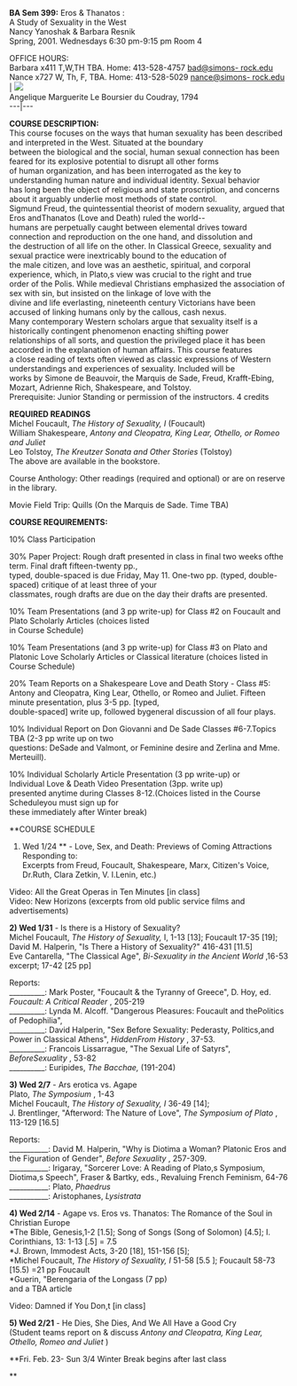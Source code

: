 **BA Sem 399:** Eros  & Thanatos :  
A Study of Sexuality in the West  
Nancy Yanoshak & Barbara Resnik  
Spring, 2001. Wednesdays 6:30 pm-9:15 pm Room 4

OFFICE HOURS:  
Barbara x411 T,W,TH TBA. Home: 413-528-4757 [bad@simons-
rock.edu](mailto:bad@simons-rock.edu)  
Nance x727 W, Th, F, TBA. Home: 413-528-5029 [nance@simons-
rock.edu](mailto:nance@simons-rock.edu) |  ![](sylpic)  
Angelique Marguerite Le Boursier du Coudray, 1794  
---|---  
  
**COURSE DESCRIPTION:**  
This course focuses on the ways that human sexuality has been described and
interpreted in the West. Situated at the boundary  
between the biological and the social, human sexual connection has been feared
for its explosive potential to disrupt all other forms  
of human organization, and has been interrogated as the key to understanding
human nature and individual identity. Sexual behavior  
has long been the object of religious and state proscription, and concerns
about it arguably underlie most methods of state control.  
Sigmund Freud, the quintessential theorist of modern sexuality, argued that
Eros andThanatos (Love and Death) ruled the world--  
humans are perpetually caught between elemental drives toward connection and
reproduction on the one hand, and dissolution and  
the destruction of all life on the other. In Classical Greece, sexuality and
sexual practice were inextricably bound to the education of  
the male citizen, and love was an aesthetic, spiritual, and corporal
experience, which, in Plato,s view was crucial to the right and true  
order of the Polis. While medieval Christians emphasized the association of
sex with sin, but insisted on the linkage of love with the  
divine and life everlasting, nineteenth century Victorians have been accused
of linking humans only by the callous, cash nexus.  
Many contemporary Western scholars argue that sexuality itself is a
historically contingent phenomenon enacting shifting power  
relationships of all sorts, and question the privileged place it has been
accorded in the explanation of human affairs. This course features  
a close reading of texts often viewed as classic expressions of Western
understandings and experiences of sexuality. Included will be  
works by Simone de Beauvoir, the Marquis de Sade, Freud, Krafft-Ebing, Mozart,
Adrienne Rich, Shakespeare, and Tolstoy.  
Prerequisite: Junior Standing or permission of the instructors. 4 credits

**REQUIRED READINGS**  
Michel Foucault, _The History of Sexuality, I_ (Foucault)  
William Shakespeare, _Antony and Cleopatra, King Lear, Othello, or Romeo and
Juliet_  
Leo Tolstoy, _The Kreutzer Sonata and Other Stories_ (Tolstoy)  
The above are available in the bookstore.

Course Anthology: Other readings (required and optional) or are on reserve in
the library.

Movie Field Trip: Quills (On the Marquis de Sade. Time TBA)



**COURSE REQUIREMENTS:**

10% Class Participation

30% Paper Project: Rough draft presented in class in final two weeks ofthe
term. Final draft fifteen-twenty pp.,  
typed, double-spaced is due Friday, May 11. One-two pp. (typed, double-spaced)
critique of at least three of your  
classmates, rough drafts are due on the day their drafts are presented.

10% Team Presentations (and 3 pp write-up) for Class #2 on Foucault and Plato
Scholarly Articles (choices listed  
in Course Schedule)

10% Team Presentations (and 3 pp write-up) for Class #3 on Plato and  
Platonic Love Scholarly Articles or Classical literature (choices listed in
Course Schedule)

20% Team Reports on a Shakespeare Love and Death Story - Class #5:  
Antony and Cleopatra, King Lear, Othello, or Romeo and Juliet. Fifteen minute
presentation, plus 3-5 pp. [typed,  
double-spaced] write up, followed bygeneral discussion of all four plays.

10% Individual Report on Don Giovanni and De Sade Classes #6-7.Topics TBA (2-3
pp write up on two  
questions: DeSade and Valmont, or Feminine desire and Zerlina and Mme.  
Merteuill).

10% Individual Scholarly Article Presentation (3 pp write-up) or  
Individual Love & Death Video Presentation (3pp. write up)  
presented anytime during Classes 8-12.(Choices listed in the Course
Scheduleyou must sign up for  
these immediately after Winter break)



**COURSE SCHEDULE  
  
1) Wed 1/24 ** \- Love, Sex, and Death: Previews of Coming Attractions  
Responding to:  
Excerpts from Freud, Foucault, Shakespeare, Marx, Citizen's Voice, Dr.Ruth,
Clara Zetkin, V. I.Lenin, etc.)

Video: All the Great Operas in Ten Minutes [in class]  
Video: New Horizons (excerpts from old public service films and
advertisements)



**2) Wed 1/31** \-  Is there is a History of Sexuality?  
Michel Foucault, _The History of Sexuality,_ I, 1-13 [13]; Foucault 17-35
[19];  
David M. Halperin,  "Is There a History of Sexuality?" 416-431 [11.5]  
Eve Cantarella, "The Classical Age", _Bi-Sexuality in the Ancient World_
,16-53 excerpt; 17-42 [25 pp]



Reports:  
__________: Mark Poster, "Foucault & the Tyranny of Greece", D. Hoy, ed.
_Foucault: A Critical Reader_ , 205-219  
__________: Lynda M. Alcoff. "Dangerous Pleasures: Foucault and thePolitics of
Pedophilia",  
__________: David Halperin, "Sex Before Sexuality: Pederasty, Politics,and
Power in Classical Athens", _HiddenFrom History_ , 37-53.  
__________: Francois Lissarrague, "The Sexual Life of Satyrs",
_BeforeSexuality_ , 53-82  
__________: Euripides, _The Bacchae,_ (191-204)



**3) Wed 2/7** \- Ars erotica vs. Agape  
Plato, _The Symposium_ , 1-43  
Michel Foucault, _The History of Sexuality, I_ 36-49 [14];  
J. Brentlinger,  "Afterword: The Nature of Love", _The Symposium of Plato_ ,
113-129 [16.5]

Reports:  
___________: David M. Halperin, "Why is Diotima a Woman? Platonic Eros and the
Figuration of Gender", _Before Sexuality_ , 257-309.  
___________: Irigaray, "Sorcerer Love: A Reading of Plato,s Symposium,
Diotima,s Speech", Fraser & Bartky, eds., Revaluing French Feminism, 64-76  
___________: Plato, _Phaedrus_  
___________: Aristophanes, _Lysistrata_



**4) Wed 2/14** \- Agape vs. Eros vs. Thanatos: The Romance of the Soul in
Christian Europe  
*The Bible, Genesis,1-2 [1.5]; Song of Songs (Song of Solomon) [4.5]; I. Corinthians, 13: 1-13 [.5] = 7.5  
*J. Brown, Immodest Acts, 3-20 [18], 151-156 [5];  
*Michel Foucault, _The History of Sexuality, I_ 51-58 [5.5 ]; Foucault 58-73 [15.5) =21 pp Foucault  
*Guerin, "Berengaria of the Longass (7 pp)  
and a TBA article

Video: Damned if You Don,t [in class]



**5) Wed 2/21** \- He Dies, She Dies, And We All Have a Good Cry  
(Student teams report on  & discuss _Antony and Cleopatra, King Lear, Othello,
Romeo and Juliet_ )

**Fri. Feb. 23- Sun 3/4 Winter Break begins after last class  
  
**

